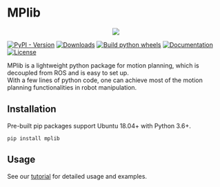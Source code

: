 # MPlib

<p align="center">
  <img src="demo.gif">
</p>

[![PyPI - Version](https://img.shields.io/pypi/v/mplib)](https://pypi.org/project/mplib/)
[![Downloads](https://static.pepy.tech/badge/mplib)](https://pepy.tech/project/mplib)
[![Build python wheels](https://img.shields.io/github/actions/workflow/status/haosulab/MPlib/build_and_publish.yml)](https://github.com/haosulab/MPlib/releases/tag/nightly)
[![Documentation](https://github.com/haosulab/MPlib/actions/workflows/pages/pages-build-deployment/badge.svg)](https://haosulab.github.io/MPlib/mplib.html)
[![License](https://img.shields.io/github/license/haosulab/MPlib)](https://github.com/haosulab/MPlib?tab=MIT-1-ov-file#readme)

MPlib is a lightweight python package for motion planning,
which is decoupled from ROS and is easy to set up.  
With a few lines of python code, one can achieve most of the motion planning
functionalities in robot manipulation.

## Installation

Pre-built pip packages support Ubuntu 18.04+ with Python 3.6+.

```
pip install mplib
```

## Usage

See our [tutorial](https://sapien.ucsd.edu/docs/latest/tutorial/motion_planning/getting_started.html) for detailed usage and examples.
